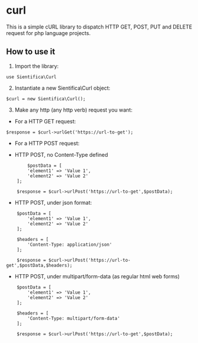 # curl
This is a simple cURL library to dispatch HTTP GET, POST, PUT and DELETE request for php language projects. 

## How to use it

1. Import the library:

```
use Sientifica\Curl
```

2. Instantiate a new Sientifica\Curl object:

```
$curl = new Sientifica\Curl();
```

3. Make any http (any http verb) request you want:

- For a HTTP GET request:

```
$response = $curl->urlGet('https://url-to-get');
```

- For a HTTP POST request:

* HTTP POST, no Content-Type defined 

```
		$postData = [
		'element1' => 'Value 1', 
		'element2' => 'Value 2' 
	];

	$response = $curl->urlPost('https://url-to-get',$postData);
```
* HTTP POST, under json format:

```
	$postData = [
		'element1' => 'Value 1', 
		'element2' => 'Value 2' 
	];

	$headers = [
		'Content-Type: application/json'
	];

	$response = $curl->urlPost('https://url-to-get',$postData,$headers);
```
* HTTP POST, under multipart/form-data (as regular html web forms)

```
	$postData = [
		'element1' => 'Value 1', 
		'element2' => 'Value 2' 
	];

	$headers = [
		'Content-Type: multipart/form-data'
	];

	$response = $curl->urlPost('https://url-to-get',$postData);
```